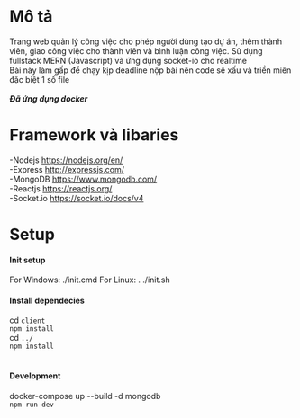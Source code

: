 # Mô tả

Trang web quản lý công việc cho phép người dùng tạo dự án, thêm thành viên, giao công việc cho thành viên và bình luận công việc. Sử dụng fullstack MERN (Javascript) và ứng dụng socket-io cho realtime<br>
Bài này làm gấp để chạy kịp deadline nộp bài nên code sẽ xấu và triền miên đặc biệt 1 số file
<br><br>
***Đã ứng dụng docker***

# Framework và libaries

-Nodejs https://nodejs.org/en/ </br>
-Express http://expressjs.com/ </br>
-MongoDB https://www.mongodb.com/ </br>
-Reactjs https://reactjs.org/ </br>
-Socket.io https://socket.io/docs/v4 </br>

# Setup

#### Init setup

For Windows: ./init.cmd
For Linux: . ./init.sh
#### Install dependecies

cd `client` </br>
`npm install`</br>
cd `../` </br>
`npm install`</br>
</br>

#### Development

docker-compose up --build -d mongodb</br>
`npm run dev`</br>
